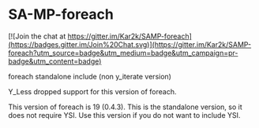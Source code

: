 # SA-MP-foreach

[![Join the chat at https://gitter.im/Kar2k/SAMP-foreach](https://badges.gitter.im/Join%20Chat.svg)](https://gitter.im/Kar2k/SAMP-foreach?utm_source=badge&utm_medium=badge&utm_campaign=pr-badge&utm_content=badge)

foreach standalone include (non y_iterate version)

Y_Less dropped support for this version of foreach.

This version of foreach is 19 (0.4.3). This is the standalone version, so it does not require YSI. Use this version if you do not want to include YSI.
